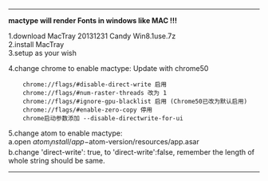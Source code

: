 
***

**mactype will render Fonts in windows like MAC !!!**

 1.download MacTray 20131231 Candy Win8.1use.7z  
 2.install MacTray  
 3.setup as your wish  

 4.change chrome to enable mactype: Update with chrome50

        chrome://flags/#disable-direct-write 启用
        chrome://flags/#num-raster-threads 改为 1
        chrome://flags/#ignore-gpu-blacklist 启用 (Chrome50已改为默认启用)
        chrome://flags/#enable-zero-copy 停用
        chrome启动参数添加 --disable-directwrite-for-ui

 5.change atom to enable mactype:  
    a.open $atom_install/app-$atom-version/resources/app.asar  
    b.change 'direct-write': true, to 'direct-write':false, remember the length of whole string should be same.  

***
